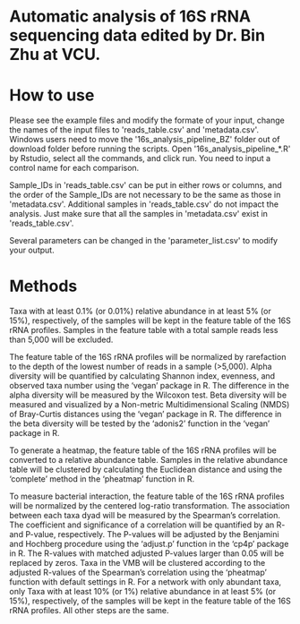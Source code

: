 # Automatic analysis of 16S rRNA sequencing data edited by Dr. Bin Zhu at VCU.

# How to use
Please see the example files and modify the formate of your input, change the names of the input files to 'reads_table.csv' and 'metadata.csv'. Windows users need to move the '16s_analysis_pipeline_BZ' folder out of download folder before running the scripts. Open '16s_analysis_pipeline_*.R' by Rstudio, select all the commands, and click run. You need to input a control name for each comparison. 

Sample_IDs in 'reads_table.csv' can be put in either rows or columns, and the order of the Sample_IDs are not necessary to be the same as those in 'metadata.csv'. Additional samples in 'reads_table.csv' do not impact the analysis. Just make sure that all the samples in 'metadata.csv' exist in 'reads_table.csv'.

Several parameters can be changed in the 'parameter_list.csv' to modify your output.

# Methods
Taxa with at least 0.1% (or 0.01%) relative abundance in at least 5% (or 15%), respectively, of the samples will be kept in the feature table of the 16S rRNA profiles. Samples in the feature table with a total sample reads less than 5,000 will be excluded. 

The feature table of the 16S rRNA profiles will be normalized by rarefaction to the depth of the lowest number of reads in a sample (>5,000). Alpha diversity will be quantified by calculating Shannon index, evenness, and observed taxa number using the ‘vegan’ package in R. The difference in the alpha diversity will be measured by the Wilcoxon test. Beta diversity will be measured and visualized by a Non-metric Multidimensional Scaling (NMDS) of Bray-Curtis distances using the ‘vegan’ package in R. The difference in the beta diversity will be tested by the ‘adonis2’ function in the ‘vegan’ package in R. 

To generate a heatmap, the feature table of the 16S rRNA profiles will be converted to a relative abundance table. Samples in the relative abundance table will be clustered by calculating the Euclidean distance and using the ‘complete’ method in the ‘pheatmap’ function in R. 

To measure bacterial interaction, the feature table of the 16S rRNA profiles will be normalized by the centered log-ratio transformation. The association between each taxa dyad will be measured by the Spearman’s correlation. The coefficient and significance of a correlation will be quantified by an R- and P-value, respectively. The P-values will be adjusted by the Benjamini and Hochberg procedure using the ‘adjust.p’ function in the ‘cp4p’ package in R. The R-values with matched adjusted P-values larger than 0.05 will be replaced by zeros. Taxa in the VMB will be clustered according to the adjusted R-values of the Spearman’s correlation using the ‘pheatmap’ function with default settings in R. For a network with only abundant taxa, only Taxa with at least 10% (or 1%) relative abundance in at least 5% (or 15%), respectively, of the samples will be kept in the feature table of the 16S rRNA profiles. All other steps are the same. 
